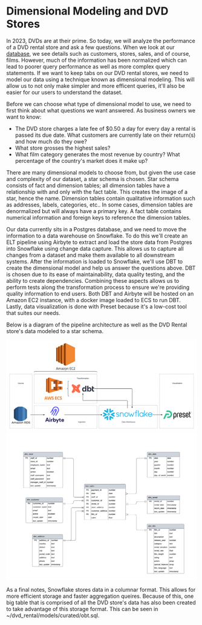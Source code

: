 # Dimensional Modeling and DVD Stores

In 2023, DVDs are at their prime. So today, we will analyze the performance of a DVD rental store and ask a few questions. When we look at our [database](https://github.com/jhill00/DataEng_DVDRentals/blob/main/database/dvdrental-ER_diragram-original.pdf), we see details such as customers, stores, sales, and of course, films. However, much of the information has been normalized which can lead to poorer query performance as well as more complex query statements. If we want to keep tabs on our DVD rental stores, we need to model our data using a technique known as dimensional modeling. This will allow us to not only make simpler and more efficent queries, it'll also be easier for our users to understand the dataset.

Before we can choose what type of dimensional model to use, we need to first think about what questions we want answered. As business owners we want to know:
- The DVD store charges a late fee of $0.50 a day for every day a rental is passed its due date. What customers are currently late on their return(s) and how much do they owe?
- What store grosses the highest sales?
- What film category generates the most revenue by country? What percentage of the country's market does it make up?

There are many dimensional models to choose from, but given the use case and complexity of our dataset, a star schema is chosen. Star schema consists of fact and dimension tables; all dimension tables have a relationship with and only with the fact table. This creates the image of a star, hence the name. Dimension tables contain qualitative information such as addresses, labels, categories, etc.. In some cases, dimension tables are denormalized but will always have a primary key. A fact table contains numerical information and foreign keys to reference the dimension tables.

Our data currently sits in a Postgres database, and we need to move the information to a data warehouse on Snowflake. To do this we'll create an ELT pipeline using Airbyte to extract and load the store data from Postgres into Snowflake using change data capture. This allows us to capture all changes from a dataset and make them available to all downstream systems. After the information is loaded to Snowflake, we'll use DBT to create the dimensional model and help us answer the questions above. DBT is chosen due to its ease of maintainability, data quality testing, and the ability to create dependencies. Combining these aspects allows us to perform tests along the transformation process to ensure we're providing quality information to end users. Both DBT and Airbyte will be hosted on an Amazon EC2 instance, with a docker image loaded to ECS to run DBT. Lastly, data visualization is done with Preset because it's a low-cost tool that suites our needs.

Below is a diagram of the pipeline architecture as well as the DVD Rental store's data modeled to a star schema.

![pipeline_architecture](https://github.com/jhill00/DVD-Rentals-Pipeline/blob/main/architecture/pipeline_architecture.png)
![star_schema_model](https://github.com/jhill00/DVD-Rentals-Pipeline/blob/main/architecture/ER_Diagram-dvd_rentals.png)

As a final notes, Snowflake stores data in a columnar format. This allows for more efficient storage and faster aggregation queires. Because of this, one big table that is comprised of all the DVD store's data has also been created to take advantage of this storage format. This can be seen in ~/dvd_rental/models/curated/obt.sql.